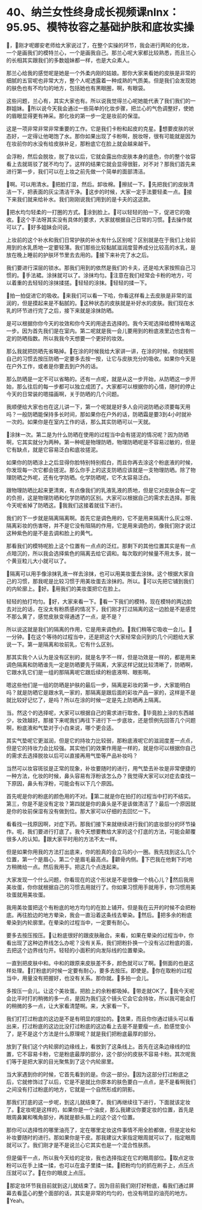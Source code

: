 # 40、纳兰女性终身成长视频课nlnx：95.95、模特妆容之基础护肤和底妆实操

🎼，🎼刚才呢娜安老师给大家说过了，在整个实操的环节，我会进行两轮的化妆，一个是画我们的模特兰心，一个是画我自己。那兰心呢大家都比较熟悉，而且兰心的长相其实跟我们的多数姐妹都一样，也是大众素人。

那兰心给我的感觉呢是她是一个外柔内刚的姑娘。那你大家来看她的皮肤是非常的细腻的五官呢也非常大方，整个人呢透露着一种成熟的气质美。但是我们会发现她的肤色也有不均匀的地方，包括她也有黑眼圈，啊，有眼袋。

这些问题，兰心有，其实大家也有。所以说我觉得兰心呢她能代表了我们我们的一群姐妹。🎼所以说今天我会通过一些简单的化妆步骤，把兰心的气色调整好，使她的眉眼显得更有神采。那化妆的第一步一定是妆前的保湿。

这是一项非常非常非常重要的工作。它是我们卡粉和起皮的克星。🎼想要皮肤的状态好，一定得让他喝饱了水。那你如果出现了卡粉啊，脱妆呀，很有可能就是因为在妆前你的水没有给皮肤补足，那粉底它在脸上就会越来越干。

会浮粉，然后会脱妆，脱了妆以后，它就会露出你皮肤本身的底色，你的整个妆容看上去就斑驳了就不均匀了。这样的结果它就会显得很脏，对不对？那我们首先来进行第一步，我们可以在上妆之前先做一个简单的面部清洁。

🎼啊。可以用清水。🎼把脸打湿，然后。卸妆棉。🎼擦拭一下。🎼先把我们的皮肤清洁一下，把表面的灰尘清洁干净。🎼这步的时候，大家一定手法要轻柔一点。🎼接下来我们就来给补水。我们刚刚说我们用到的是卡夫的这这款。

🎼把水均匀轻柔的一打圈的方式。🎼涂到脸上。🎼可以轻轻的拍一下，促进它的吸收。🎼这个手法呀其实没有具体的要求，大家就根据自己日常的习惯。🎼去操作就可以了。🎼好多姐妹会问说。

上妆前的这个补水和我们日常护肤的补水有什么区别呢？区别就是在于我们上妆前用到的水乳质地一定要轻薄。我们那些比较黏腻滋润度营养成分比较高的水乳，是放在晚上睡前的护肤环节里去去用的。🎼接下来补完了水之后。

我们要进行深层的锁水。那我们用到的依然是我们的卡夫，还是哈大家按照自己习惯的。🎼手法裙。涂抹就可以了。涂抹均匀。🎼注意在我们经常会卡粉的地方，可以着重的去轻轻的涂抹揉搓。🎼轻轻的涂抹。🎼轻轻的揉一下。

🎼拍一拍促进它的吸收。🎼来我们可以看一下哈，你看这样看上去皮肤是非常的滋润的，但是摸起来是不黏腻的。🎼这种状态的皮肤就是补好水的皮肤。我们现在水乳的环节进行完了之后，接下来就是涂抹防晒。

是可以根据你你今天的妆效和你今天的用途去选择的。我今天呢选择给模特省略这一步。因为首先我们是在室内。第二呢就是我一会儿要用到的粉底液里边也含有一定的防晒指数。所以我我今天想要一个更好的妆效。

那么我就把防晒先省略掉。🎼在涂的时候我给大家讲一讲，在涂的时候，你就按照自己的习惯去按压防晒一定要多去按一按，让它与皮肤充分的吸收。如果你今天是在户外工作，或者是你要去到户外的话。

那么防晒是一定不可以省略的。还有一点呢，就是从这一步开始，从防晒这一步开始，那么往后的每一步都可以独立成团了。大家都可以根据你的心情，随时的停止今天的日常装的嗯描画啊，关于防晒的几个问题。

我顺便给大家也也在这儿讲一下，第一个呢就是好多人会问说防晒必须要每天用吗？一般防晒能保持多长时间，那如果你在户外的话，防晒霜是要3到4小时就补一次的。如果你是在室内工作的话，那么其实防晒可以一天就。

🎼涂抹一次。第二是为什么防晒在使用的过程当中会有搓泥的情况呢？因为防晒啊，它其实就分为两种。第一种呢是物理防晒，物理防晒呢是不容易过敏的，但是它有缺点，就是它容易泛白和底妆搓泥。

如果你的防晒涂上之后显得你脸特别特别假白，而且你再去涂这个粉底液的时候，你发现每一次它都会搓泥。那么你手上的这支防晒应该就是一支物理防晒。除了物理防晒之外呢，还有化学防晒。化学防晒呢，它不太容易泛白。

跟物理防晒比起来更清爽，有点像我们的乳液乳液的质地，但是它对皮肤会有一定的负担，这是物理防晒和化学防晒的区别。大家可以根据自己的需求去选择。那我今天呢省掉了防晒这。🎼我我们这接着就往下进行。

我们的下一步就是隔离隔离啊。首先它是调色用的，它不是用来隔离什么灰尘呀、隔离彩妆的伤害呀，并不是它没有阻隔的作用，它是用来调色的，像我们刚才说过这种紫色的是不是去调和脸上的黄气。

那看我们的模特呢脸上这个位置有一点点的泛红。那剩下的其他位置其实是有一点点暗沉的，所以我会选择紫色的隔离去给它调和。每次取的时候量不用太多，就一个黄豆粒儿大小就可以了。

🎼隔离可以用手像涂抹乳液一样去涂抹，也可以用美妆蛋去涂抹。这个根据大家自己的习惯，那我呢是比较习惯于用美妆蛋去涂抹的。所以。🎼可以先把它铺到我们的内轮廓上。🎼好。🎼用我们的美妆蛋把它在脸上。

轻轻的拍打均匀。🎼好，大家来看一下。🎼看一下我们的模特，现在模特的两边脸去对比的话，在没太有粉质感的情况下，我们刚才打过隔离的这一边脸是不是感觉不那么黄了，感觉皮肤变得通透了一点，是不是？

所以说这就是我们的隔离的作用，它是用来调色的。🎼我们稍等它吸收一会儿。🎼一分钟。🎼在这个等待的过程当中，还是把这个大家经常会问到的几个问题给大家说一下。第一是隔离和妆前乳，它有什么区别。

那其实我个人认为是没有区别的，就是名字不一样，但是功效是一样的，都是用来调色隔离和防晒谁先一定是防晒要先于隔离，大家这样记就比较清晰了，防晒啊，它跟水乳它们是一组的那隔离呢它跟后续的粉底液啊、眼影啊。

嗯这些他们是一组的防晒是护肤的最后一步，隔离是彩妆的第一步，大家能明白吗？就是防晒它是跟水乳一家的，那隔离是跟后面的彩妆产品一家的，这样是不是就比较好记忆了，是吗？所以在涂的时候一定是先上防晒再上隔离。

当。然这个的选择呢，大家可以根据自己的需求进行取舍。🎼毕竟脸上涂的东西越少，妆效越好。那接下来呢我们再往下进行下一步底妆，还是惯例先回答几个问题啊，粉底液和气垫对于小白来说，哪个更合适。

其实气垫呢它更滋润，但是它的持妆力比较弱，那粉底液呢它的滋润度差一点点，但是它的持妆力会比较强。其实他们的效果作用是一样的，就是你可以根据你自己的需求去选择脱妆以后可以直接再用气垫等产品补妆吗？

当然可以妆容斑驳是正常的现象，补妆要随时的进行，用气垫去补妆是非常便捷的一种方法，化妆的时候，鼻头容易有浮粉该怎么办？我觉得大家可以对症去查找一下原因，鼻头有浮粉，可能会有以下几个原因。

首先呢是你的粉底的颜色用的不对。🎼第二就是你在拍打的过程当中打的不结实。第三，你是不是没有定妆？第四就是你的鼻头是不是该做清洁了？最后一个原因就是你的妆前保湿有没有做到位。那大家可以仔细的去回忆一下。

看看找一找原因啊，对症下药。那我们接下来就继续进行我们的底妆部分的环节操作。呃，我们要进行打底了。我今天想要教给大家的这个打底的方法，可能会颠覆很多人的认知。🎼跟大家平时用的方法不太一样。

但是如果你用我的方法打出底来，你的脸真的会立马的小一圈。我先找到这么几个位置，第一个是眉心，第二个是眉毛最高点。🎼颧骨内侧。🎼下巴我在他剩下的地方稍微给一点。然后我用手。把这几个点连起来。

大家发现一个什么问题，你看现在的这个形状是不是很像一个桃心儿？🎼然后我用美妆蛋，你你就根据自己的习惯去用就行了。你如果习惯用手就用手，你习惯用美妆蛋就用美妆蛋。

我用美妆蛋把这个有粉底的地方均匀的在脸上铺开。但是我在云开的时候不会把粉底。再往脸边的地方晕染，我会一直沿着这条线去晕染。🎼然后。🎼把多余的粉底晕染到内轮廓里。在晕染的过程当中，一定要有耐心。

要多去按压按压。🎼让粉底很好的跟皮肤融合。来看，如果在晕染的过程当中，你看出现了这种边界线怎么办呢？没有关系，我们把粉扑换一个没有沾过粉底的面，去把这个边界线匀开。轻轻的小面积的向发际线的位置晕染。

一直到把皮肤中和。中和的跟原来皮肤差不多，颜色就可以了啊。🎼侧面的也是这样处理。🎼打粉底的时候一定要有耐心，要多去按压。即使是。🎼你在取粉的过程当中，用量没有把握好，也没有关系。那你就。🎼多拍一会儿。

多按压一会儿。让这个美妆蛋。把脸上的余粉都吸掉。🎼带走就OK了。🎼我今天呢会比平时打的稍微的多一点，是因为我们这个镜头它会它会持妆，所以我可能会打的稍微的多一点，让大家看清楚啊。来，大家看一下。

我们打打过粉底的这边是不是有明显的提拉的。🎼效果，而且你你通过镜头可以看出来，打过粉底的这边比没打过粉底的这边看上去是不是要瘦一点，脸感觉变小了，是不是这个方法是什么原理呢？就是我们把粉底最厚的部分。

放到了我们这个内轮廓的边缘线上，看放到了这条线上。首先在这条边缘线的位置，它不容易卡粉，它是粉底最厚的部分，这个部分的皮肤不容易卡粉。其次呢我们等于是把大家的目光聚焦到了这个内轮廓里。

当大家遇到你的时候，它首先看到的是。你这一部分。🎼因为这部分打过粉底之后，它就修饰过了以后，它是不是就比你原本的肤色要白一点点，是不是看啊我们之间没有打过粉底的地方，它就是一个自然形成的阴影。

那我们打底的这一步呢，到这儿就结束了。我们再继续往下进行，下面就该定妆了。🎼定妆呢是这样的，如果你是一个油皮，那么我建议你要定妆的位置，首先是眼周鼻翼和嘴角部分，再就是额头眉上的这个这个位置。

那你可以选择性的哪里油亮了，定在哪里定妆这件事情不用全脸都做，但是定妆和补妆要随时的进行。那如果你是干皮。那我建议大家指定眼周就可以了，指定眼周就可以了。我们刚才是不是说兰心它其实也是一个混合性肤质。

但是偏干一点，所以我今天给的定妆，我也选择指定在它的眼周部位。🎼取点定妆粉可以在手上揉一揉，也可以在盒子里揉一揉。🎼把粉均匀的抓在刷子上，点压点压就可以了。🎼在你的眼皮上点压。

🎼那定妆环节我目前就到这儿就结束了。因为目前我们刚打好粉底，看我们通过屏幕去看蓝心的整个面部的话，其实是非常的均匀的，也没有明显的油亮的地方。🎼Yeah。

